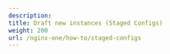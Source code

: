 ```yaml
---
description:
title: Draft new instances (Staged Configs)
weight: 200
url: /nginx-one/how-to/staged-configs
---
```

